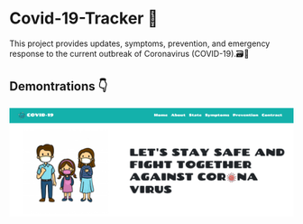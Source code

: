 # Covid-19-Tracker 🎢

This project provides updates, symptoms, prevention, and emergency response to the current outbreak of Coronavirus (COVID-19).🗃🚀

## Demontrations 👇
<p align="left">
  <img src="https://github.com/Ruhul12/Covid-19-Tracker/blob/main/preview/intro.png">
</p>
